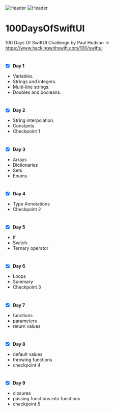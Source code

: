 ![Header](https://img.shields.io/badge/platform-iOS-lightgrey.svg)
![Header](https://img.shields.io/badge/completion-9/100-green.svg)


# 100DaysOfSwiftUI
100 Days Of SwiftUI Challenge by Paul Hudson -> https://www.hackingwithswift.com/100/swiftui


#
 - [x] <b>Day 1</b>
* Variables.
* Strings and integers.
* Multi-line strings.
* Doubles and booleans.

#
 - [x] <b>Day 2</b>
* String interpolation.
* Constants.
* Checkpoint 1

#
 - [x] <b>Day 3</b>
* Arrays
* Dictionaries
* Sets
* Enums


#
 - [x] <b>Day 4</b>
* Type Annotations
* Checkpoint 2

#
 - [x] <b>Day 5</b>
* If
* Switch
* Ternary operator

#
 - [x] <b>Day 6</b>
* Loops
* Summary
* Checkpoint 3

#
 - [x] <b>Day 7</b>
* functions
* parameters
* return values

#
 - [x] <b>Day 8</b>
* default values
* throwing functions
* checkpoint 4


#
 - [x] <b>Day 9</b>
* closures
* passing functions into functions
* checkpoint 5



